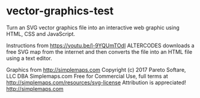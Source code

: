 # vector-graphics-test

Turn an SVG vector graphics file into an interactive web graphic using HTML, CSS and JavaScript.

Instructions from https://youtu.be/l-9YQUmTOdI
ALTERCODES downloads a free SVG map from the internet and then converts the file into an HTML file using a text editor.

Graphics from http://simplemaps.com
Copyright (c) 2017 Pareto Softare, LLC DBA Simplemaps.com
Free for Commercial Use, full terms at  http://simplemaps.com/resources/svg-license
Attribution is appreciated! http://simplemaps.com
